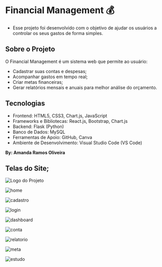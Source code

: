 # Financial Management 💰
* Esse projeto foi desenvolvido com o objetivo de ajudar os usuários a controlar os seus gastos de forma simples.

## Sobre o Projeto
O Financial Management é um sistema web que permite ao usuário:
- Cadastrar suas contas e despesas;
- Acompanhar gastos em tempo real;
- Criar metas financeiras;
- Gerar relatórios mensais e anuais para melhor análise do orçamento.

## Tecnologias
- Frontend: HTML5​, CSS3​, Chart.js, ​JavaScript
- Frameworks e Bibliotecas: React.js, Bootstrap, Chart.js
- Backend: Flask (Python)
- Banco de Dados: MySQL
- Ferramentas de Apoio: GitHub, Canva
- Ambiente de Desenvolvimento: Visual Studio Code (VS Code)


**By: Amanda Ramos Oliveira**

## Telas do Site;

![Logo do Projeto](./imagensTelas/logo.png)

![home](./imagensTelas/telaHome.png)

![cadastro](./imagensTelas/telaCadastro.png)

![login](./imagensTelas/telaLogin.png)

![dashboard](./imagensTelas/telaDashboard.png)

![conta](./imagensTelas/telaConta.png)

![relatorio](./imagensTelas/telaRelatorio.png)

![meta](./imagensTelas/telaMeta.png)

![estudo](./imagensTelas/telaEstudo.png)
